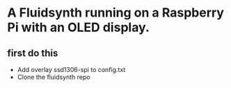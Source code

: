 # A Fluidsynth running on a Raspberry Pi with an OLED display.

## first do this
* Add overlay ssd1306-spi to config.txt
* Clone the fluidsynth repo
